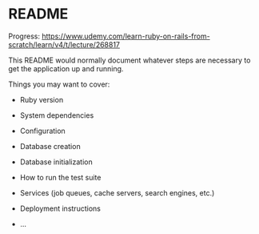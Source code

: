 # README

Progress:
https://www.udemy.com/learn-ruby-on-rails-from-scratch/learn/v4/t/lecture/268817

This README would normally document whatever steps are necessary to get the
application up and running.

Things you may want to cover:

* Ruby version

* System dependencies

* Configuration

* Database creation

* Database initialization

* How to run the test suite

* Services (job queues, cache servers, search engines, etc.)

* Deployment instructions

* ...
